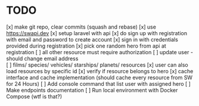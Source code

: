 # TODO

[x] make git repo, clear commits (squash and rebase)
[x] use https://swapi.dev 
[x] setup laravel with api
[x] do sign up with registration with email and password to create account
[x] sign in with credentials provided during registration
[x] pick one random hero from api at registration
[ ] all other resource must require authorization
[ ] update user - should change email address   
[ ] films/ species/ vehicles/ starships/ planets/ resources
[x] user can also load resources by specific id 
[x] verify if resource belongs to hero
[x] cache interface and cache implementation (should cache every resource from SW for 24 Hours)
[ ] Add console command that list user with assigned hero
[ ] Make endpoints documentation 
[ ] Run local environment with Docker Compose (wtf is that?)
